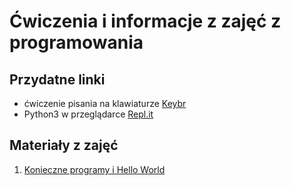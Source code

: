 # Ćwiczenia i informacje z zajęć z programowania

## Przydatne linki

* ćwiczenie pisania na klawiaturze [Keybr](keybr.com)
* Python3 w przeglądarce [Repl.it](repl.it/languages/python3)

## Materiały z zajęć
1. [Konieczne programy i Hello World](github.com/micouy/zajecia/tree/master/lekcja-1)
